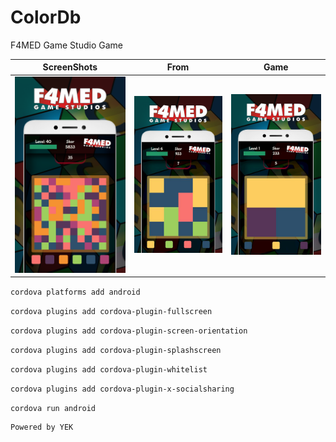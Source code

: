 # ColorDb
F4MED Game Studio Game


ScreenShots                |  From                     | Game
:-------------------------:|:-------------------------:|:-------------------------:
![alt text](https://raw.githubusercontent.com/YEK-PLUS/colordb/master/www/img/1.PNG "1")  |  ![alt text](https://raw.githubusercontent.com/YEK-PLUS/colordb/master/www/img/2.PNG "2")  |  ![alt text](https://raw.githubusercontent.com/YEK-PLUS/colordb/master/www/img/3.PNG "3")



`cordova platforms add android`

`cordova plugins add cordova-plugin-fullscreen`

`cordova plugins add cordova-plugin-screen-orientation`

`cordova plugins add cordova-plugin-splashscreen`

`cordova plugins add cordova-plugin-whitelist`

`cordova plugins add cordova-plugin-x-socialsharing`

`cordova run android`

```javascript
Powered by YEK
```
